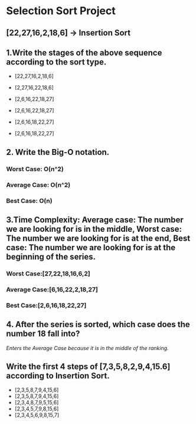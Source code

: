 # Selection Sort Project

## [22,27,16,2,18,6] -> Insertion Sort

## 1.Write the stages of the above sequence according to the sort type.

- [22,27,16,2,18,6]

- [2,27,16,22,18,6]

- [2,6,16,22,18,27]

- [2,6,16,22,18,27]

- [2,6,16,18,22,27]

- [2,6,16,18,22,27]

## 2. Write the Big-O notation.

### Worst Case: O(n^2)

### Average Case: O(n^2)

### Best Case: O(n)


## 3.Time Complexity: Average case: The number we are looking for is in the middle, Worst case: The number we are looking for is at the end, Best case: The number we are looking for is at the beginning of the series.

### Worst Case:[27,22,18,16,6,2]

### Average Case:[6,16,22,2,18,27]

### Best Case:[2,6,16,18,22,27]

## 4. After the series is sorted, which case does the number 18 fall into?

*Enters the Average Case because it is in the middle of the ranking.*

## Write the first 4 steps of [7,3,5,8,2,9,4,15.6] according to Insertion Sort.

-  [2,3,5,8,7,9,4,15,6]
-  [2,3,5,8,7,9,4,15,6]
-  [2,3,4,8,7,9,5,15,6]
-  [2,3,4,5,7,9,8,15,6]
-  [2,3,4,5,6,9,8,15,7]
